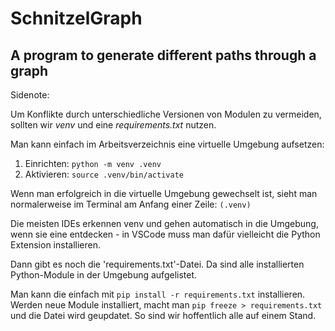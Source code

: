 # SchnitzelGraph
A program to generate different paths through a graph
---
Sidenote:

Um Konflikte durch unterschiedliche Versionen von Modulen zu vermeiden, sollten wir *venv* und eine *requirements.txt* nutzen.

Man kann einfach im Arbeitsverzeichnis eine virtuelle Umgebung aufsetzen:

1. Einrichten: `python -m venv .venv`
2. Aktivieren: `source .venv/bin/activate`

Wenn man erfolgreich in die virtuelle Umgebung gewechselt ist, sieht man normalerweise im Terminal am Anfang einer Zeile: `(.venv)`

Die meisten IDEs erkennen venv und gehen automatisch in die Umgebung, wenn sie eine entdecken - in VSCode muss man dafür vielleicht die Python Extension installieren.

Dann gibt es noch die 'requirements.txt'-Datei. Da sind alle installierten Python-Module in der Umgebung aufgelistet. 

Man kann die einfach mit `pip install -r requirements.txt` installieren.
Werden neue Module installiert, macht man `pip freeze > requirements.txt` und die Datei wird geupdatet.
So sind wir hoffentlich alle auf einem Stand.
